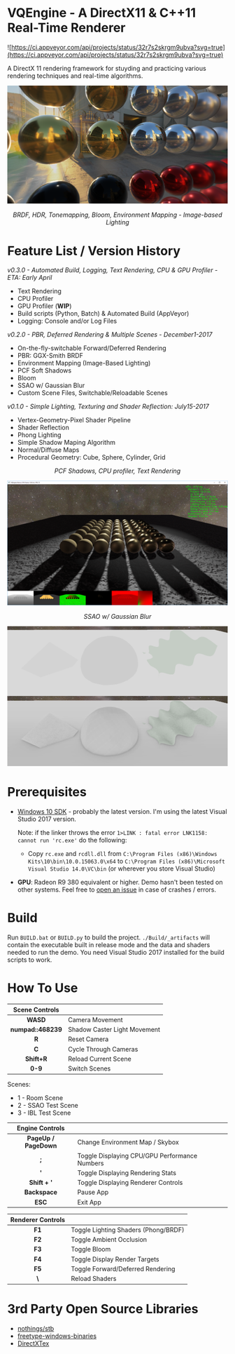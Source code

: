 # VQEngine - A DirectX11 & C++11 Real-Time Renderer

![https://ci.appveyor.com/api/projects/status/32r7s2skrgm9ubva?svg=true](https://ci.appveyor.com/api/projects/status/32r7s2skrgm9ubva?svg=true)

A DirectX 11 rendering framework for stuyding and practicing various rendering techniques and real-time algorithms. 

![](Screenshots/IBL_la.PNG)

<center><i>BRDF, HDR, Tonemapping, Bloom, Environment Mapping - Image-based Lighting</i></center>

# Feature List / Version History

 *v0.3.0 - Automated Build, Logging, Text Rendering, CPU & GPU Profiler - ETA: Early April*
 - Text Rendering
 - CPU Profiler
 - GPU Profiler (**WIP**)
 - Build scripts (Python, Batch) & Automated Build (AppVeyor)
 - Logging: Console and/or Log Files

 *v0.2.0 - PBR, Deferred Rendering & Multiple Scenes - December1-2017*
 - On-the-fly-switchable Forward/Deferred Rendering
 - PBR: GGX-Smith BRDF
 - Environment Mapping (Image-Based Lighting)
 - PCF Soft Shadows
 - Bloom
 - SSAO w/ Gaussian Blur
 - Custom Scene Files, Switchable/Reloadable Scenes

*v0.1.0 - Simple Lighting, Texturing and Shader Reflection: July15-2017*
 - Vertex-Geometry-Pixel Shader Pipeline
 - Shader Reflection
 - Phong Lighting
 - Simple Shadow Maping Algorithm
 - Normal/Diffuse Maps
 - Procedural Geometry: Cube, Sphere, Cylinder, Grid
  



<center><i>PCF Shadows, CPU profiler, Text Rendering</i></center>

![](Screenshots/space_gold.PNG)

<center><i>SSAO w/ Gaussian Blur</i></center>

![](Screenshots/SSAO_GaussianBlur.PNG)

# Prerequisites

 - [Windows 10 SDK](https://developer.microsoft.com/en-us/windows/downloads/windows-10-sdk) - probably the latest version. I'm using the latest Visual Studio 2017 version.
  
   Note: if the linker throws the error `1>LINK : fatal error LNK1158: cannot run 'rc.exe'` do the following:
   - Copy `rc.exe` and `rcdll.dll` 
   from `C:\Program Files (x86)\Windows Kits\10\bin\10.0.15063.0\x64` to `C:\Program Files (x86)\Microsoft Visual Studio 14.0\VC\bin` (or wherever you store Visual Studio)
 
- **GPU**: Radeon R9 380 equivalent or higher. Demo hasn't been tested on other systems. Feel free to [open an issue](https://github.com/vilbeyli/VQEngine/issues) in case of crashes / errors.

# Build

Run `BUILD.bat` or `BUILD.py` to build the project. `./Build/_artifacts` will contain the executable built in release mode and the data and shaders needed to run the demo. You need Visual Studio 2017 installed for the build scripts to work.


# How To Use

| Scene Controls |  |
| :---: | :--- |
| **WASD** |	Camera Movement |
| **numpad::468239** |	Shadow Caster Light Movement |
| **R** | Reset Camera |
| **C** | Cycle Through Cameras |
| **Shift+R** |	Reload Current Scene |
| **0-9** |	Switch Scenes |

Scenes:
 - 1 - Room Scene
 - 2 - SSAO Test Scene
 - 3 - IBL Test Scene


| Engine Controls |  |
| :---: | :--- |
| **PageUp / PageDown** | Change Environment Map / Skybox |
| **;** |	Toggle Displaying CPU/GPU Performance Numbers |
| **'** |	Toggle Displaying Rendering Stats |
| **Shift + '** |	Toggle Displaying Renderer Controls |
| **Backspace** | Pause App |
| **ESC** |	Exit App |

| Renderer Controls | |
| :---: | :--- |
| **F1** |	Toggle Lighting Shaders (Phong/BRDF) |
| **F2** |	Toggle Ambient Occlusion |
| **F3** |	Toggle Bloom |
| **F4** |	Toggle Display Render Targets |
| **F5** |	Toggle Forward/Deferred Rendering |
| **\\** |  Reload Shaders |

# 3rd Party Open Source Libraries
 
 - [nothings/stb](https://github.com/nothings/stb)
 - [freetype-windows-binaries](https://github.com/ubawurinna/freetype-windows-binaries)
 - [DirectXTex](https://github.com/Microsoft/DirectXTex)